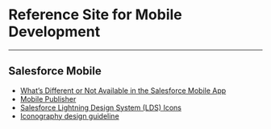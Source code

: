 # Reference Site for Mobile Development   

---
## Salesforce Mobile       

- [What’s Different or Not Available in the Salesforce Mobile App](https://help.salesforce.com/articleView?id=limits_mobile_sf1_parent.htm&type=5)  
- [Mobile Publisher](https://help.salesforce.com/s/articleView?id=sf.s1_branded_apps.htm&type=5)  
- [Salesforce Lightning Design System (LDS) Icons](https://www.lightningdesignsystem.com/icons/)  
- [Iconography design guideline](https://www.lightningdesignsystem.com/guidelines/iconography/)  

